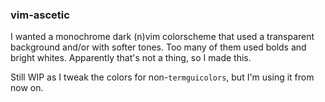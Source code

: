 ### vim-ascetic

I wanted a monochrome dark (n)vim colorscheme that used a transparent
background and/or with softer tones. Too many of them used bolds and bright
whites. Apparently that's not a thing, so I made this.

Still WIP as I tweak the colors for non-`termguicolors`, but I'm using it from now on.
